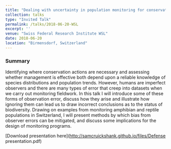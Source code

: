 ```yaml
---
title: "Dealing with uncertainty in population monitoring for conservation"
collection: talks
type: "Invited Talk"
permalink: /talks/2018-06-20-WSL
excerpt: ''
venue: "Swiss Federal Research Institute WSL"
date: 2018-06-20 
location: "Birmensdorf, Switzerland"
---
```


### Summary

Identifying where conservation actions are necessary and assessing whether management is effective both depend upon a reliable knowledge of species distributions and population trends. However, humans are imperfect observers and there are many types of error that creep into datasets when we carry out monitoring fieldwork. In this talk I will introduce some of these forms of observation error, discuss how they arise and illustrate how ignoring them can lead us to draw incorrect conclusions as to the status of biodiversity. Drawing on examples from monitoring amphibian and reptile populations in Switzerland, I will present methods by which bias from observer errors can be mitigated, and discuss some implications for the design of monitoring programs.

[Download presentation here](http://samcruickshank.github.io/files/Defense presentation.pdf)